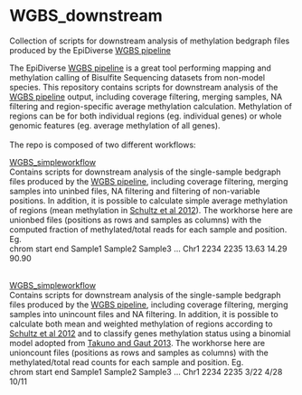 # WGBS_downstream
Collection of scripts for downstream analysis of methylation bedgraph files produced by the EpiDiverse [WGBS pipeline](https://github.com/EpiDiverse/wgbs)

The EpiDiverse [WGBS pipeline](https://github.com/EpiDiverse/wgbs) is a great tool performing mapping and methylation calling of Bisulfite Sequencing datasets from non-model species. This repository contains scripts for downstream analysis of the [WGBS pipeline](https://github.com/EpiDiverse/wgbs) output, including coverage filtering, merging samples, NA filtering and region-specific average methylation calculation. Methylation of regions can be for both individual regions (eg. individual genes) or whole genomic features (eg. average methylation of all genes).
<br/> 
<br/> 
The repo is composed of two different workflows:

[WGBS_simpleworkflow](https://github.com/Dario-Galanti/WGBS_downstream/tree/main/WGBS_simpleworkflow)<br/>
Contains scripts for downstream analysis of the single-sample bedgraph files produced by the [WGBS pipeline](https://github.com/EpiDiverse/wgbs), including coverage filtering, merging samples into uninbed files, NA filtering and filtering of non-variable positions.
In addition, it is possible to calculate simple average methylation of regions (mean methylation in [Schultz et al 2012](https://www.cell.com/trends/genetics/fulltext/S0168-9525(12)00171-0)).
The workhorse here are unionbed files (positions as rows and samples as columns) with the computed fraction of methylated/total reads for each sample and position.
Eg.<br/>
chrom start end Sample1  Sample2  Sample3 ...
Chr1  2234 2235 13.63 14.29 90.90
<br/> 
<br/> 

[WGBS_simpleworkflow](https://github.com/Dario-Galanti/WGBS_downstream/tree/main/WGBS_completeworkflow)<br/>
Contains scripts for downstream analysis of the single-sample bedgraph files produced by the [WGBS pipeline](https://github.com/EpiDiverse/wgbs), including coverage filtering, merging samples into unincount files and NA filtering.
In addition, it is possible to calculate both mean and weighted methylation of regions according to [Schultz et al 2012](https://www.cell.com/trends/genetics/fulltext/S0168-9525(12)00171-0) and to classify genes methylation status using a binomial model adopted from [Takuno and Gaut 2013](https://www.pnas.org/doi/abs/10.1073/pnas.1215380110).
The workhorse here are unioncount files (positions as rows and samples as columns) with the methylated/total read counts for each sample and position.
Eg.<br/>
chrom start end Sample1  Sample2  Sample3 ...
Chr1  2234 2235 3/22 4/28 10/11


